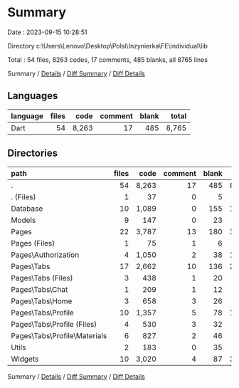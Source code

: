 # Summary

Date : 2023-09-15 10:28:51

Directory c:\\Users\\Lenovo\\Desktop\\Polsl\\Inzynierka\\FE\\individual\\lib

Total : 54 files,  8263 codes, 17 comments, 485 blanks, all 8765 lines

Summary / [Details](details.md) / [Diff Summary](diff.md) / [Diff Details](diff-details.md)

## Languages
| language | files | code | comment | blank | total |
| :--- | ---: | ---: | ---: | ---: | ---: |
| Dart | 54 | 8,263 | 17 | 485 | 8,765 |

## Directories
| path | files | code | comment | blank | total |
| :--- | ---: | ---: | ---: | ---: | ---: |
| . | 54 | 8,263 | 17 | 485 | 8,765 |
| . (Files) | 1 | 37 | 0 | 5 | 42 |
| Database | 10 | 1,089 | 0 | 155 | 1,244 |
| Models | 9 | 147 | 0 | 23 | 170 |
| Pages | 22 | 3,787 | 13 | 180 | 3,980 |
| Pages (Files) | 1 | 75 | 1 | 6 | 82 |
| Pages\\Authorization | 4 | 1,050 | 2 | 38 | 1,090 |
| Pages\\Tabs | 17 | 2,662 | 10 | 136 | 2,808 |
| Pages\\Tabs (Files) | 3 | 438 | 1 | 20 | 459 |
| Pages\\Tabs\\Chat | 1 | 209 | 1 | 12 | 222 |
| Pages\\Tabs\\Home | 3 | 658 | 3 | 26 | 687 |
| Pages\\Tabs\\Profile | 10 | 1,357 | 5 | 78 | 1,440 |
| Pages\\Tabs\\Profile (Files) | 4 | 530 | 3 | 32 | 565 |
| Pages\\Tabs\\Profile\\Materials | 6 | 827 | 2 | 46 | 875 |
| Utils | 2 | 183 | 0 | 35 | 218 |
| Widgets | 10 | 3,020 | 4 | 87 | 3,111 |

Summary / [Details](details.md) / [Diff Summary](diff.md) / [Diff Details](diff-details.md)